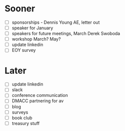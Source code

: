 # Sooner
- [ ] sponsorships - Dennis Young AE, letter out
- [ ] speaker for January 
- [ ] speakers for future meetings, March Derek Swoboda
- [ ] workshop March? May?
- [ ] update linkedin
- [ ] EOY survey

# Later
- [ ] update linkedin
- [ ] slack
- [ ] conference communication
- [ ] DMACC partnering for av
- [ ] blog
- [ ] surveys
- [ ] book club
- [ ] treasury stuff
